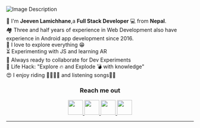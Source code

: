 ![Image Description](https://hdmlbxshrurxrggmrogp.supabase.co/storage/v1/object/public/gpic/v1/image_2021_dSPdV5lnag)

<p align="left">
 👋 I'm <b>Jeeven Lamichhane</b>,a <b>Full Stack Developer</b> 💻 from <b>Nepal</b>.<br/>
 🏘 Three and half years of experience in Web Development also have experience in Android app development since 2016.<br/>
 🔭 I love to explore everything 😁 <br/>
 ⏳ Experimenting with JS and learning AR<br/>
 🔬 Always ready to collaborate for Dev Experiments<br/>
 🎯 Life Hack: "Explore 🔥 and Explode 💣 with knowledge"<br/>
 😍 I enjoy riding 🚴‍♂️🐱‍💻 and listening songs🎵🎶
<br/>
  <h3 align="center">Reach me out</h3>

<p align="center">
                   
<a href="mailto:info@jeevenlamichhane.com.np" target="_blank" title="Mail me ">
  
  <img src="https://user-images.githubusercontent.com/57852378/93742512-d8c74800-fc0b-11ea-9e64-ec554be7cd59.png"  width="40" height="40"/>
  
  </a>

   <a href="https://github.com/MacAlistair1" target="_blank" title="Explore Mac's code on github">
  
  <img src="https://user-images.githubusercontent.com/57852378/93742503-d664ee00-fc0b-11ea-8f75-db2448ff01f1.png"  width="40" height="40"/>
</a>
  <a href="https://jeevenlamichhane.com.np/" target="_blank" title="Visit My Website">

  <img src="https://user-images.githubusercontent.com/57852378/93742509-d7961b00-fc0b-11ea-958f-ed7497f3b785.png"  width="40" height="40"/>
  </a>

  <a href="https://np.linkedin.com/in/jeeven-lamichhane-%E2%9A%A1%F0%9F%8C%B9-36647816b" target="_blank" title="View My Profile on linkedin">
  <img src="https://user-images.githubusercontent.com/57852378/93742508-d7961b00-fc0b-11ea-9ed8-7ad7b25b71d8.png"  width="40" height="40"/>
  </a>


</p>

---
